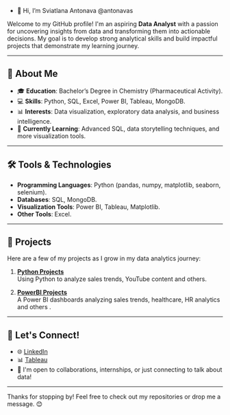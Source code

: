 - 👋 Hi, I’m  Sviatlana Antonava @antonavas

Welcome to my GitHub profile! I'm an aspiring **Data Analyst** with a passion for uncovering insights from data and transforming them into actionable decisions. My goal is to develop strong analytical skills and build impactful projects that demonstrate my learning journey.

---

## 🌟 About Me
- 🎓 **Education**: Bachelor’s Degree in Chemistry (Pharmaceutical Activity).
- 💻 **Skills**: Python, SQL, Excel, Power BI, Tableau, MongoDB.
- 📊 **Interests**: Data visualization, exploratory data analysis, and business intelligence.
- 🌱 **Currently Learning**: Advanced SQL, data storytelling techniques, and more visualization tools.

---

## 🛠️ Tools & Technologies
- **Programming Languages**: Python (pandas, numpy, matplotlib, seaborn, selenium).
- **Databases**: SQL, MongoDB.
- **Visualization Tools**: Power BI, Tableau, Matplotlib.
- **Other Tools**: Excel.

---

## 📂 Projects

Here are a few of my projects as I grow in my data analytics journey:

1. **[Python Projects](https://github.com//antonavas/Python_Projects)**  
   Using Python to analyze sales trends, YouTube content and others.

2. **[PowerBI Projects](https://github.com/antonavas/PowerBI_Projects)**  
   A Power BI dashboards analyzing sales trends, healthcare, HR analytics and others .

---


## 🤝 Let's Connect!
- 🌐 [LinkedIn](https://www.linkedin.com/in/sviatlana-antonava-1bab0932a)
- 📊 [Tableau](https://public.tableau.com/app/profile/sviatlana.antonava)
- 🌱 I'm open to collaborations, internships, or just connecting to talk about data!

---

Thanks for stopping by! Feel free to check out my repositories or drop me a message. 😊
